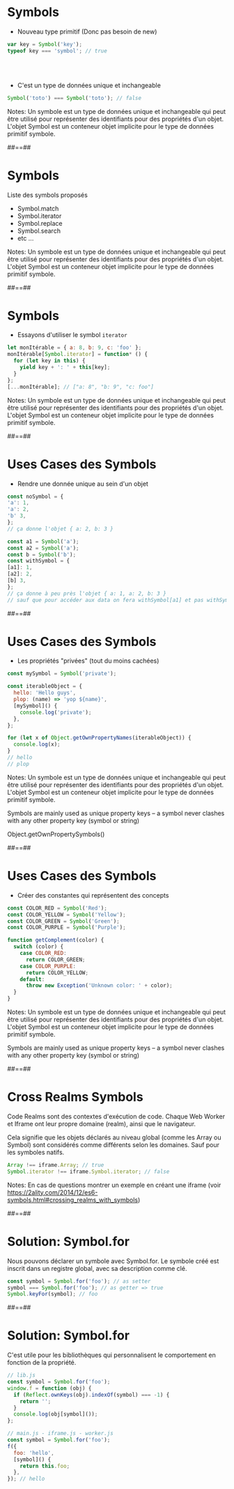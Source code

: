 <!-- .slide: class="with-code" -->

# Symbols

<ul class="fragment" data-fragment-index="1"><li>Nouveau type primitif (Donc pas besoin de new)</li></ul>

```javascript
var key = Symbol('key');
typeof key === 'symbol'; // true
```

<!-- .element: class="fragment" -->

<br/>
<br/>

- C'est un type de données unique et inchangeable
<!-- .element: class="fragment" -->

```javascript
Symbol('toto') === Symbol('toto'); // false
```

<!-- .element: class="fragment" -->

Notes:
Un
symbole
est un type de données unique et inchangeable qui peut être utilisé pour représenter des identifiants pour des propriétés d'un objet. L'objet
Symbol
est un conteneur objet implicite pour le
type de données primitif
symbole.

##==##

<!-- .slide:-->

# Symbols

Liste des symbols proposés <!-- .element: class="fragment" data-fragment-index="1" -->

<ul class="fragment" data-fragment-index="1">
    <li>Symbol.match</li>
    <li>Symbol.iterator</li>
    <li>Symbol.replace</li>
    <li>Symbol.search</li>
    <li>etc ...</li>
</ul>

Notes:
Un symbole est un type de données unique et inchangeable qui peut être utilisé pour représenter des identifiants pour des propriétés d'un objet. L'objet Symbol est un conteneur objet implicite pour le type de données primitif symbole.

##==##

<!-- .slide: class="with-code" -->

# Symbols

- Essayons d'utiliser le symbol `iterator`

```javascript
let monItérable = { a: 8, b: 9, c: 'foo' };
monItérable[Symbol.iterator] = function* () {
  for (let key in this) {
    yield key + ': ' + this[key];
  }
};
[...monItérable]; // ["a: 8", "b: 9", "c: foo"]
```

Notes:
Un symbole est un type de données unique et inchangeable qui peut être utilisé pour représenter des identifiants pour des propriétés d'un objet. L'objet Symbol est un conteneur objet implicite pour le type de données primitif symbole.

##==##

<!-- .slide: class="with-code max-height" -->

# Uses Cases des Symbols

- Rendre une donnée unique au sein d'un objet

```javascript
const noSymbol = {
'a': 1,
'a': 2,
'b' 3,
};
// ça donne l'objet { a: 2, b: 3 }

const a1 = Symbol('a');
const a2 = Symbol('a');
const b = Symbol('b');
const withSymbol = {
[a1]: 1,
[a2]: 2,
[b] 3,
};
// ça donne à peu près l'objet { a: 1, a: 2, b: 3 }
// sauf que pour accéder aux data on fera withSymbol[a1] et pas withSymbol['a']
```

##==##

<!-- .slide: class="with-code" -->

# Uses Cases des Symbols

- Les propriétés "privées" (tout du moins cachées)

```javascript
const mySymbol = Symbol('private');

const iterableObject = {
  hello: 'Hello guys',
  plop: (name) => 'yop ${name}',
  [mySymbol]() {
    console.log('private');
  },
};

for (let x of Object.getOwnPropertyNames(iterableObject)) {
  console.log(x);
}
// hello
// plop
```

Notes:
Un symbole est un type de données unique et inchangeable qui peut être utilisé pour représenter des identifiants pour des propriétés d'un objet. L'objet Symbol est un conteneur objet implicite pour le type de données primitif symbole.

Symbols are mainly used as unique property keys – a symbol never clashes with any other property key (symbol or string)

Object.getOwnPropertySymbols()

##==##

<!-- .slide: class="with-code" -->

# Uses Cases des Symbols

- Créer des constantes qui représentent des concepts

```javascript
const COLOR_RED = Symbol('Red');
const COLOR_YELLOW = Symbol('Yellow');
const COLOR_GREEN = Symbol('Green');
const COLOR_PURPLE = Symbol('Purple');

function getComplement(color) {
  switch (color) {
    case COLOR_RED:
      return COLOR_GREEN;
    case COLOR_PURPLE:
      return COLOR_YELLOW;
    default:
      throw new Exception('Unknown color: ' + color);
  }
}
```

Notes:
Un symbole est un type de données unique et inchangeable qui peut être utilisé pour représenter des identifiants pour des propriétés d'un objet. L'objet Symbol est un conteneur objet implicite pour le type de données primitif symbole.

Symbols are mainly used as unique property keys – a symbol never clashes with any other property key (symbol or string)

##==##

<!-- .slide: class="with-code" data-type-show="hide" -->

# Cross Realms Symbols

Code Realms sont des contextes d'exécution de code. Chaque Web Worker et Iframe ont leur propre domaine (realm), ainsi que le navigateur.

Cela signifie que les objets déclarés au niveau global (comme les Array ou Symbol) sont considérés comme différents selon les domaines.
Sauf pour les symboles natifs.

```javascript
Array !== iframe.Array; // true
Symbol.iterator !== iframe.Symbol.iterator; // false
```

Notes:
En cas de questions montrer un exemple en créant une iframe (voir https://2ality.com/2014/12/es6-symbols.html#crossing_realms_with_symbols)

##==##

<!-- .slide: class="with-code" data-type-show="hide" -->

# Solution: Symbol.for

Nous pouvons déclarer un symbole avec Symbol.for. Le symbole créé est inscrit dans un registre global, avec sa description comme clé.

<!-- .element: class="fragment" -->

```javascript
const symbol = Symbol.for('foo'); // as setter
symbol === Symbol.for('foo'); // as getter => true
Symbol.keyFor(symbol); // foo
```

<!-- .element: class="fragment" -->

##==##

<!-- .slide: class="with-code" data-type-show="hide" -->

# Solution: Symbol.for

C'est utile pour les bibliothèques qui personnalisent le comportement en fonction de la propriété.

<!-- .element: class="fragment" -->

```javascript
// lib.js
const symbol = Symbol.for('foo');
window.f = function (obj) {
  if (Reflect.ownKeys(obj).indexOf(symbol) === -1) {
    return '';
  }
  console.log(obj[symbol]());
};
```

<!-- .element: class="fragment" -->

```javascript
// main.js - iframe.js - worker.js
const symbol = Symbol.for('foo');
f({
  foo: 'hello',
  [symbol]() {
    return this.foo;
  },
}); // hello
```

<!-- .element: class="fragment" -->
